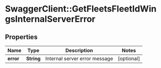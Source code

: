 # SwaggerClient::GetFleetsFleetIdWingsInternalServerError

## Properties
Name | Type | Description | Notes
------------ | ------------- | ------------- | -------------
**error** | **String** | Internal server error message | [optional] 


